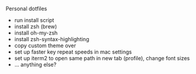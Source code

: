 Personal dotfiles

- run install script
- install zsh (brew)
- install oh-my-zsh
- install zsh-syntax-highlighting
- copy custom theme over
- set up faster key repeat speeds in mac settings
- set up iterm2 to open same path in new tab (profile), change font sizes
- ... anything else?
